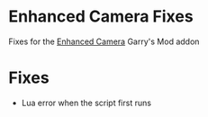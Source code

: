 # Enhanced Camera Fixes

Fixes for the [Enhanced Camera](https://steamcommunity.com/sharedfiles/filedetails/?id=678037029) Garry's Mod addon


# Fixes
* Lua error when the script first runs

